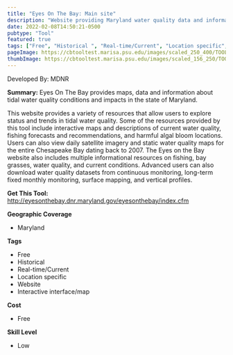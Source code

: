```yaml
---
title: "Eyes On The Bay: Main site"
description: "Website providing Maryland water quality data and information"
date: 2022-02-08T14:50:21-0500
pubtype: "Tool"
featured: true
tags: ["Free", "Historical ", "Real-time/Current", "Location specific", "Website", "Interactive interface/map"]
pageImage: https://cbtooltest.marisa.psu.edu/images/scaled_250_400/TOOLID_32.0_ScreenCapture-1.png
thumbImage: https://cbtooltest.marisa.psu.edu/images/scaled_156_250/TOOLID_32.0_ScreenCapture-1.png
---
```

Developed By: MDNR

**Summary:** Eyes On The Bay provides maps, data and information about tidal water quality conditions and impacts in the state of Maryland. 

This website provides a variety of resources that allow users to explore status and trends in tidal water quality. Some of the resources provided by this tool include interactive maps and descriptions of current water quality, fishing forecasts and recommendations, and harmful algal bloom locations. Users can also view daily satellite imagery and static water quality maps for the entire Chesapeake Bay dating back to 2007. The Eyes on the Bay website also includes multiple informational resources on fishing, bay grasses, water quality, and current conditions. Advanced users can also download water quality datasets from continuous monitoring, long-term fixed monthly monitoring, surface mapping, and vertical profiles. 

__**Get This Tool:**__ http://eyesonthebay.dnr.maryland.gov/eyesonthebay/index.cfm

__**Geographic Coverage**__
- Maryland

__**Tags**__
-  Free
-  Historical 
-  Real-time/Current
-  Location specific
-  Website
-  Interactive interface/map

__**Cost**__
- Free

__**Skill Level**__
- Low

